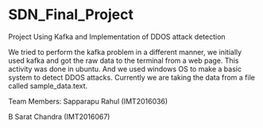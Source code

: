 # SDN_Final_Project
Project Using Kafka and Implementation of DDOS attack detection  

We tried to perform the kafka problem in a different manner, we initially used kafka and got the raw data to the terminal from a web page. This activity was done in ubuntu. And we used windows OS to make a basic system to detect DDOS attacks. Currently we are taking the data from a file called sample_data.text.

Team Members:
Sapparapu Rahul (IMT2016036)






B Sarat Chandra (IMT2016067)
